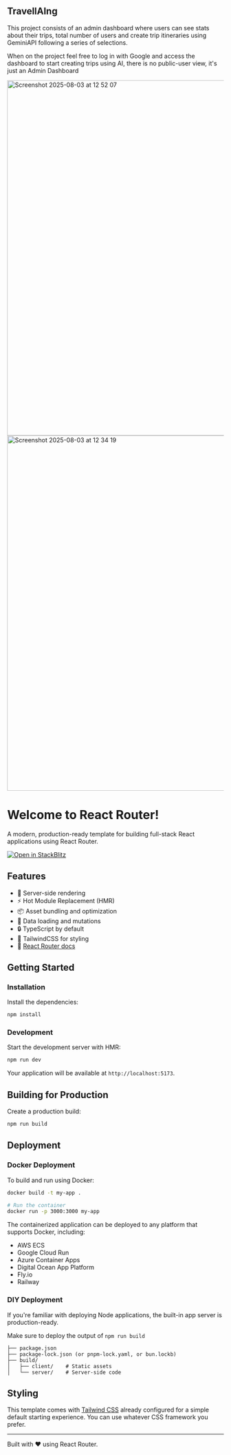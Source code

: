 ## TravellAIng

This project consists of an admin dashboard where users can see stats about their trips, total number of users and create trip itineraries using GeminiAPI following a series of selections.

When on the project feel free to log in with Google and access the dashboard to start creating trips using AI, there is no public-user view, it's just an Admin Dashboard

<img width="1661" height="825" alt="Screenshot 2025-08-03 at 12 52 07" src="https://github.com/user-attachments/assets/93906ae9-2b72-498d-9140-01dae52e9c71" />

<img width="1661" height="825" alt="Screenshot 2025-08-03 at 12 34 19" src="https://github.com/user-attachments/assets/40a5a692-c54e-472f-963e-0c00b64f6118" />



# Welcome to React Router!

A modern, production-ready template for building full-stack React applications using React Router.

[![Open in StackBlitz](https://developer.stackblitz.com/img/open_in_stackblitz.svg)](https://stackblitz.com/github/remix-run/react-router-templates/tree/main/default)

## Features

- 🚀 Server-side rendering
- ⚡️ Hot Module Replacement (HMR)
- 📦 Asset bundling and optimization
- 🔄 Data loading and mutations
- 🔒 TypeScript by default
- 🎉 TailwindCSS for styling
- 📖 [React Router docs](https://reactrouter.com/)

## Getting Started

### Installation

Install the dependencies:

```bash
npm install
```

### Development

Start the development server with HMR:

```bash
npm run dev
```

Your application will be available at `http://localhost:5173`.

## Building for Production

Create a production build:

```bash
npm run build
```

## Deployment

### Docker Deployment

To build and run using Docker:

```bash
docker build -t my-app .

# Run the container
docker run -p 3000:3000 my-app
```

The containerized application can be deployed to any platform that supports Docker, including:

- AWS ECS
- Google Cloud Run
- Azure Container Apps
- Digital Ocean App Platform
- Fly.io
- Railway

### DIY Deployment

If you're familiar with deploying Node applications, the built-in app server is production-ready.

Make sure to deploy the output of `npm run build`

```
├── package.json
├── package-lock.json (or pnpm-lock.yaml, or bun.lockb)
├── build/
│   ├── client/    # Static assets
│   └── server/    # Server-side code
```

## Styling

This template comes with [Tailwind CSS](https://tailwindcss.com/) already configured for a simple default starting experience. You can use whatever CSS framework you prefer.

---

Built with ❤️ using React Router.
